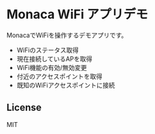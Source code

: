 # Monaca WiFi アプリデモ

MonacaでWiFiを操作するデモアプリです。

- WiFiのステータス取得
- 現在接続しているAPを取得
- WiFi機能の有効/無効変更
- 付近のアクセスポイントを取得
- 既知のWiFiアクセスポイントに接続

## License

MIT


